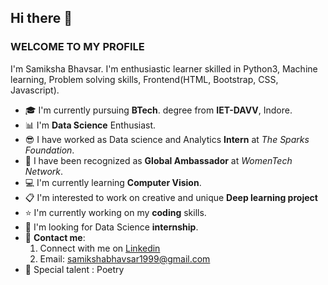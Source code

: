  ##                                                                    Hi there 👋
###                                                              **WELCOME TO MY PROFILE**

I'm Samiksha Bhavsar. I'm enthusiastic learner skilled in Python3, Machine learning, Problem solving skills, Frontend(HTML, Bootstrap, CSS, Javascript).

* :mortar_board: I'm currently pursuing **BTech**. degree from **IET-DAVV**, Indore. 
* :bar_chart: I'm **Data Science** Enthusiast.
* :sunglasses: I have worked as Data science and Analytics **Intern** at *The Sparks Foundation*.
* :raising_hand: I have been recognized as **Global Ambassador** at *WomenTech Network*.
* :computer: I'm currently learning **Computer Vision**.
* :clipboard: I'm interested to work on creative and unique **Deep learning project**
* :star: I'm currently working on my **coding** skills.
* :mega: I'm looking for Data Science **internship**.
* :iphone: **Contact me**:
  1. Connect with me on [Linkedin](https://www.linkedin.com/in/samiksha-bhavsar-33837417a)
  2. Email: samikshabhavsar1999@gmail.com
* :gem: Special talent : Poetry


